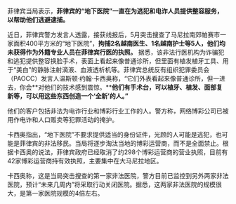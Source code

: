 菲律宾当局表示，**菲律宾的“地下医院”一直在为逃犯和电诈人员提供整容服务，以帮助他们逃避逮捕。**

近日，菲律宾警方发言人透露，接获线报后，5月突击搜查了马尼拉南郊帕赛市一家面积400平方米的“地下医院”，**拘捕2名越南医生、1名越南护士等5人，他们均未获得作为外籍专业人员在菲律宾行医的执照。**
据悉，该非法行医机构为诈骗犯和逃犯提供整容换脸手术，表面上看起来像普通诊所，但里面有植发植牙工具、用于“美白”的静脉注射滴液、血液透析机等。菲律宾总统反有组织犯罪委员会（PAOCC）发言人温斯顿·约翰·卡西奥称，“它们外表看起来像普通诊所，但一进去，你会**对他们的技术感到震惊。****他们有手术台，可以植牙、植发、面部复新等，可以用这些东西创造一个‘全新’的人。”**

他们的客户包括非法为电诈行业和博彩行业工作的人。警方称，网络博彩公司已被用作电诈和人口贩卖等犯罪活动的掩护。

卡西奥指出，“地下医院”不要求提供适当的身份证件，光顾的人可能是逃犯，也可能是菲律宾的非法移民。当局将逐步淘汰当地的博彩运营商，而不是全面禁止。根据卡西奥的说法，菲律宾政府已经取消了约298个博彩运营商的营业执照，目前有42家博彩运营商持有效执照，主要集中在大马尼拉地区。

卡西奥称，这是当局突击搜查的第一家非法医院，警方目前已监控到另外两家非法医院，预计“未来几周内”将采取行动关闭医院。据悉，这两家非法医院的规模很大，是第一家医院规模的4倍左右。